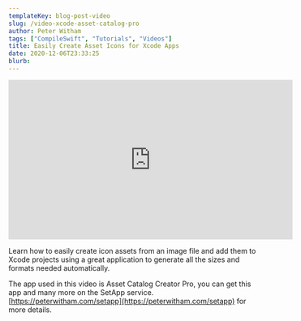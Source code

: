 ```yaml
---
templateKey: blog-post-video
slug: /video-xcode-asset-catalog-pro
author: Peter Witham
tags: ["CompileSwift", "Tutorials", "Videos"]
title: Easily Create Asset Icons for Xcode Apps
date: 2020-12-06T23:33:25
blurb: 
---
```


<iframe width="560" height="315" src="https://www.youtube.com/embed/CcDwMNQ9YG4" frameborder="0" allow="accelerometer; autoplay; clipboard-write; encrypted-media; gyroscope; picture-in-picture" allowfullscreen></iframe>

Learn how to easily create icon assets from an image file and add them to Xcode projects using a great application to generate all the sizes and formats needed automatically.

The app used in this video is Asset Catalog Creator Pro, you can get this app and many more on the SetApp service. [https://peterwitham.com/setapp](https://peterwitham.com/setapp) for more details.